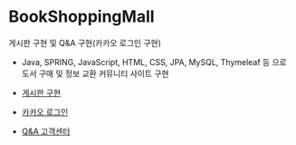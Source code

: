 # BookShoppingMall

게시판 구현 및 Q&A 구현(카카오 로그인 구현)
- Java, SPRING, JavaScript, HTML, CSS, JPA, MySQL, Thymeleaf 등 으로 도서 구매 및 정보 교환 커뮤니티 사이트 구현

- <a href="https://github.com/Munsu0701/BookShoppingMall/tree/Board">게시판 구현</a>
- <a href="https://github.com/Munsu0701/BookShoppingMall/tree/KaKao">카카오 로그인</a>
- <a href="https://github.com/Munsu0701/BookShoppingMall/tree/Q&A">Q&A 고객센터 </a>
